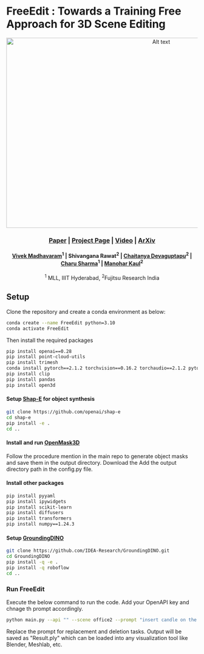 # FreeEdit : Towards a Training Free Approach for 3D Scene Editing




<div align="center">

<img src="https://github.com/user-attachments/assets/4fbb1afe-d964-4ae1-b15c-bc95d72cf1ad" alt="Alt text" width="800" height="500"/>

### [Paper](https://openaccess.thecvf.com/content/WACV2025/papers/Madhavaram_Towards_a_Training_Free_Approach_for_3D_Scene_Editing_WACV_2025_paper.pdf) | [Project Page](https://vivekmadhavaram.github.io/FreeEdit_page/) | [Video](https://www.youtube.com/watch?v=hmpQZUqD2tA) | [ArXiv](https://arxiv.org/abs/2412.12766)

#### [Vivek Madhavaram](https://vivekmadhavaram.github.io/vivek_page/)<sup>1</sup> | Shivangana Rawat<sup>2</sup> | [Chaitanya Devaguptapu](https://chaitanya.one/)<sup>2</sup> | [Charu Sharma](https://charusharma.org/)<sup>1</sup> | [Manohar Kaul](https://scholar.google.dk/citations?user=jNroyK4AAAAJ&hl=en)<sup>2</sup>

<sup>1</sup> MLL, IIIT Hyderabad, <sup>2</sup>Fujitsu Research India

</div>

## Setup 
Clone the repository and create a conda environment as below:

```bash
conda create --name FreeEdit python=3.10
conda activate FreeEdit
```
Then install the required packages

```bash
pip install openai==0.28
pip install point-cloud-utils
pip install trimesh
conda install pytorch==2.1.2 torchvision==0.16.2 torchaudio==2.1.2 pytorch-cuda=11.8 -c pytorch -c nvidia
pip install clip
pip install pandas
pip install open3d
```

#### Setup [Shap-E](https://github.com/openai/shap-e) for object synthesis
```bash
git clone https://github.com/openai/shap-e
cd shap-e
pip install -e .
cd ..
```
#### Install and run [OpenMask3D](https://github.com/OpenMask3D/openmask3d) 
Follow the procedure mention in the main repo to generate object masks and save them in the output directory. Download the Add the output directory path in the config.py file.

#### Install other packages
```bash
pip install pyyaml
pip install ipywidgets
pip install scikit-learn
pip install diffusers
pip install transformers
pip install numpy==1.24.3
```

#### Setup [GroundingDINO](https://github.com/IDEA-Research/Grounded-Segment-Anything)
```bash
git clone https://github.com/IDEA-Research/GroundingDINO.git
cd GroundingDINO
pip install -q -e .
pip install -q roboflow
cd ..
```

### Run FreeEdit
Execute the below command to run the code. Add your OpenAPI key and chnage th prompt accordingly.
```bash
python main.py --api "" --scene office2 --prompt "insert candle on the desk"
```
Replace the prompt for replacement and deletion tasks.
Output will be saved as "Result.ply" which can be loaded into any visualization tool like Blender, Meshlab, etc.





